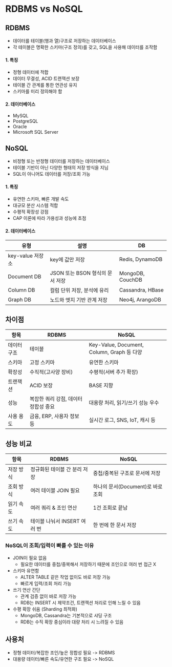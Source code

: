 # RDBMS vs NoSQL
## RDBMS
- 데이터를 테이블(행과 열)구조로 저장하는 데이터베이스
- 각 테이블은 명확한 스키마(구조 정의)를 갖고, SQL을 사용해 데이터를 조작함
#### 1. 특징
- 정형 데이터에 적합
- 데이터 무결성, ACID 트랜잭션 보장
- 테이블 간 관계를 통한 연관성 유지
- 스키마를 미리 정의해야 함
#### 2. 데이터베이스
- MySQL
- PostgreSQL
- Oracle
- Microsoft SQL Server
## NoSQL
- 비정형 또는 반정형 데이터를 저장하는 데이터베이스
- 테이블 기반이 아닌 다양한 형태의 저장 방식을 지님
- SQL이 아니어도 데이터를 저장/조회 가능
#### 1. 특징
- 유연한 스키마, 빠른 개발 속도
- 대규모 분산 시스템 적합
- 수평적 확장성 강점
- CAP 이론에 따라 가용성과 성능에 초점
#### 2. 데이터베이스
|유형|설명|DB|
|--|--|--|
|key-value 저장소|key에 값만 저장|Redis, DynamoDB|
|Document DB|JSON 또는 BSON 형식의 문서 저장|MongoDB, CouchDB|
|Column DB|컬럼 단위 저장, 분석에 유리|Cassandra, HBase|
|Graph DB|노드와 엣지 기반 관계 저장|Neo4j, ArangoDB|
## 차이점
|항목|RDBMS|NoSQL|
|--|--|--|
|데이터 구조|테이블|Key-Value, Document, Column, Graph 등 다양|
|스키마|고정 스키마|유연한 스키마|
|확장성|수직적(고사양 장비)|수평적(서버 추가 확장)|
|트랜잭션|ACID 보장|BASE 지향|
|성능|복잡한 쿼리 강점, 데이터 정합성 중요|대용량 처리, 읽기/쓰기 성능 우수|
|사용 용도|금융, ERP, 사용자 정보 등|실시간 로그, SNS, IoT, 캐시 등|
## 성능 비교
|항목|RDBMS|NoSQL|
|--|--|--|
|저장 방식|정규화된 테이블 간 분리 저장|중첩/중복된 구조로 문서에 저장|
|조회 방식|여러 테이블 JOIN 필요|하나의 문서(Document)로 바로 조회|
|읽기 속도|여러 쿼리 & 조인 연산|1건 조회로 끝남|
|쓰기 속도|테이블 나눠서 INSERT 여러 번|한 번에 한 문서 저장|
### NoSQL이 조회/입력이 빠를 수 있는 이유
- JOIN이 필요 없음
    - 필요한 데이터를 중첩/중복해서 저장하기 때문에 조인으로 여러 번 접근 X
- 스키마 유연함
    - ALTER TABLE 같은 작업 없이도 바로 저장 가능
    - 빠르게 입력/조회 처리 가능
- 쓰기 연산 간단
    - 관계 검증 없이 바로 저장 가능
    - RDB는 INSERT 시 제약조건, 트랜잭션 처리로 인해 느릴 수 있음
- 수평 확장 쉬움 (Sharding 최적화)
    - MongoDB, Cassandra는 기본적으로 샤딩 구조
    - RDB는 수직 확장 중심이라 대량 처리 시 느려질 수 있음
## 사용처
- 정형 데이터/복잡한 조인/높은 정합성 필요 -> RDBMS
- 대용량 데이터/빠른 속도/유연한 구조 필요 -> NoSQL
